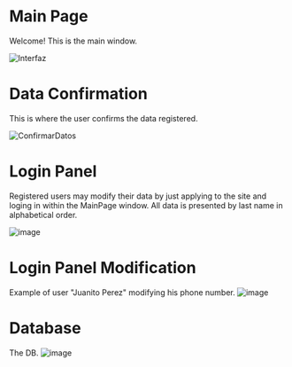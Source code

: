 # Main Page 
Welcome!
This is the main window.

![Interfaz](https://github.com/user-attachments/assets/3779ff7e-5e90-47d5-9885-cf32ea95e5d8)

# Data Confirmation 
This is where the user confirms the data registered.

![ConfirmarDatos](https://github.com/user-attachments/assets/cb4057b3-c176-4aa7-bbc3-5fd6745a0f28)

# Login Panel 
Registered users may modify their data by just applying to the site and loging in within the MainPage window.
All data is presented by last name in alphabetical order.

![image](https://github.com/user-attachments/assets/54a920fb-3f61-4397-b7d1-e630e9e31579)

# Login Panel Modification

Example of user "Juanito Perez" modifying his phone number.
![image](https://github.com/user-attachments/assets/b4fe3ae9-83d0-4f85-9dd5-ec6405da67a8)


# Database
The DB.
![image](https://github.com/user-attachments/assets/a025b370-5e49-42ce-bf18-51aababfca2d)

